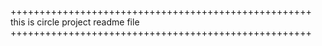 ++++++++++++++++++++++++++++++++++++++++++++++++++++
        this is circle project readme file
++++++++++++++++++++++++++++++++++++++++++++++++++++